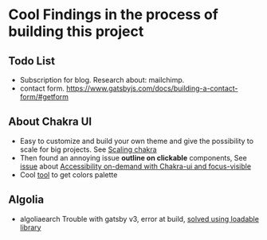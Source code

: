 # Cool Findings in the process of building this project

## Todo List
- Subscription for blog. Research about: mailchimp.
- contact form. https://www.gatsbyjs.com/docs/building-a-contact-form/#getform


## About Chakra UI
- Easy to customize and build your own theme and give the possibility to
scale for big projects. See [Scaling chakra](https://chakra-ui.com/docs/theming/component-style)
- Then found an annoying issue __outline on clickable__ components, See [issue](https://github.com/chakra-ui/chakra-ui/issues/708)  about  [Accessibility on-demand with Chakra-ui and focus-visible](https://medium.com/@keeganfamouss/accessibility-on-demand-with-chakra-ui-and-focus-visible-19413b1bc6f9)
- Cool [tool](https://smart-swatch.netlify.app/) to get colors palette


## Algolia 
- algoliaearch Trouble with gatsby v3, error at build, [solved using loadable library](https://github.com/algolia/algoliasearch-client-javascript/issues/1259)

